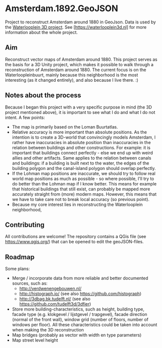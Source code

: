 # Amsterdam.1892.GeoJSON
Project to reconstruct Amsterdam around 1880 in GeoJson. Data is used by the [Waterlooplein 3D project](https://github.com/ElmarJ/Waterlooplein3D). See [https://waterlooplein3d.nl] for more information about the whole project.

## Aim
Reconstruct vector maps of Amsterdam around 1880. This project serves as the basis for a 3D Unity project, which makes it possible to walk through a reconstruction of Amsterdam around 1880. The current focus is on the Waterloopleinbuurt, mainly because this neighborhood is the most interesting (as it changed entirely), and also because I live there. :)

## Notes about the process
Because I began this project with a very specific purpose in mind (the 3D project mentioned above), it is important to see what I do and what I do not intent. A few points:

- The map is primarily based on the Loman Buurtatlas.
- Relative accuracy is more important than absolute positions. As the intention is to create a 3D-world that convincingly models Amsterdam, I rather have inaccuracies in absolute position than inaccuracies in the relation between buildings and other constructions. For example: it is important that buildings connect perfectly - else we end up with weird allies and other artifacts. Same applies to the relation between canals and buildings: if a building is built next to the water, the edges of the building polygon and the canal-island polygon should overlap perfectly.
- If the Lohman map positions are inaccurate, we should try to follow real world map positions as much as possible - so where possible, I'll try to do better than the Lohman map if I know better. This means for example that historical buildings that still exist, can probably be mapped more accurately straight from (more) modern maps. However, this means that we have to take care not to break local accuracy (so previous point).
- Because my core interest lies in reconstructing the Waterlooplein neighborhood, 

## Contributing
All contributions are welcome! The repository contains a QGis file (see https://www.qgis.org/) that can be opened to edit the geoJSON-files.

## Roadmap
Some plans:
- Merge / incorporate data from more reliable and better documented sources, such as:
  - http://verdwenengebouwen.nl/
  - http://histograph.io/ (see also https://github.com/histograph)
  - http://3dbag.bk.tudelft.nl/ (see also https://github.com/tudelft3d/3dfier)
- Store more building-characteristics, such as height, building type, facade type (e.g. klokgevel / lijstgevel / trapgevel), facade direction (normal of the front wall), window grid (number of floors, number of windows per floor). All these characteristics could be taken into account when making the 3D reconstruction
- Map bridges (probably as vector with width en type parameters)
- Map street level height
